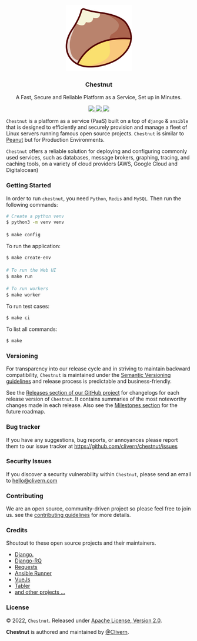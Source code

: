 <p align="center">
    <img alt="Chestnut Logo" src="/assets/img/logo.png" width="180" />
    <h3 align="center">Chestnut</h3>
    <p align="center">A Fast, Secure and Reliable Platform as a Service, Set up in Minutes.</p>
    <p align="center">
        <a href="https://github.com/Clivern/Chestnut/actions/workflows/api.yml">
            <img src="https://github.com/Clivern/Chestnut/actions/workflows/api.yml/badge.svg"/>
        </a>
        <a href="https://github.com/Clivern/Chestnut/releases">
            <img src="https://img.shields.io/badge/Version-0.1.0-1abc9c.svg">
        </a>
        <a href="https://github.com/Clivern/Chestnut/blob/master/LICENSE">
            <img src="https://img.shields.io/badge/LICENSE-Apache_2-e74c3c.svg">
        </a>
    </p>
</p>

`Chestnut` is a platform as a service (PaaS) built on a top of `django` & `ansible` that is designed to efficiently and securely provision and manage a fleet of Linux servers running famous open source projects. `Chestnut` is similar to [Peanut](https://github.com/Clivern/Peanut) but for Production Environments.

`Chestnut` offers a reliable solution for deploying and configuring commonly used services, such as databases, message brokers, graphing, tracing, and caching tools, on a variety of cloud providers (AWS, Google Cloud and Digitalocean)


### Getting Started

In order to run `chestnut`, you need `Python`, `Redis` and `MySQL`. Then run the following commands:

```zsh
# Create a python venv
$ python3 -m venv venv

$ make config
```

To run the application:

```zsh
$ make create-env

# To run the Web UI
$ make run

# To run workers
$ make worker
```

To run test cases:

```zsh
$ make ci
```

To list all commands:

```zsh
$ make
```


### Versioning

For transparency into our release cycle and in striving to maintain backward compatibility, `Chestnut` is maintained under the [Semantic Versioning guidelines](https://semver.org/) and release process is predictable and business-friendly.

See the [Releases section of our GitHub project](https://github.com/clivern/chestnut/releases) for changelogs for each release version of `Chestnut`. It contains summaries of the most noteworthy changes made in each release. Also see the [Milestones section](https://github.com/clivern/chestnut/milestones) for the future roadmap.


### Bug tracker

If you have any suggestions, bug reports, or annoyances please report them to our issue tracker at https://github.com/clivern/chestnut/issues


### Security Issues

If you discover a security vulnerability within `Chestnut`, please send an email to [hello@clivern.com](mailto:hello@clivern.com)


### Contributing

We are an open source, community-driven project so please feel free to join us. see the [contributing guidelines](CONTRIBUTING.md) for more details.


### Credits

Shoutout to these open source projects and their maintainers.

- [Django.](https://www.djangoproject.com/)
- [Django-RQ](https://github.com/rq/django-rq)
- [Requests](https://github.com/psf/requests)
- [Ansible Runner](https://github.com/ansible/ansible-runner)
- [VueJs](https://github.com/vuejs/vue)
- [Tabler](https://github.com/tabler/tabler)
- [and other projects ...](requirements.txt)


### License

© 2022, `Chestnut`. Released under [Apache License, Version 2.0](https://www.apache.org/licenses/LICENSE-2.0).

**Chestnut** is authored and maintained by [@Clivern](https://github.com/clivern).
